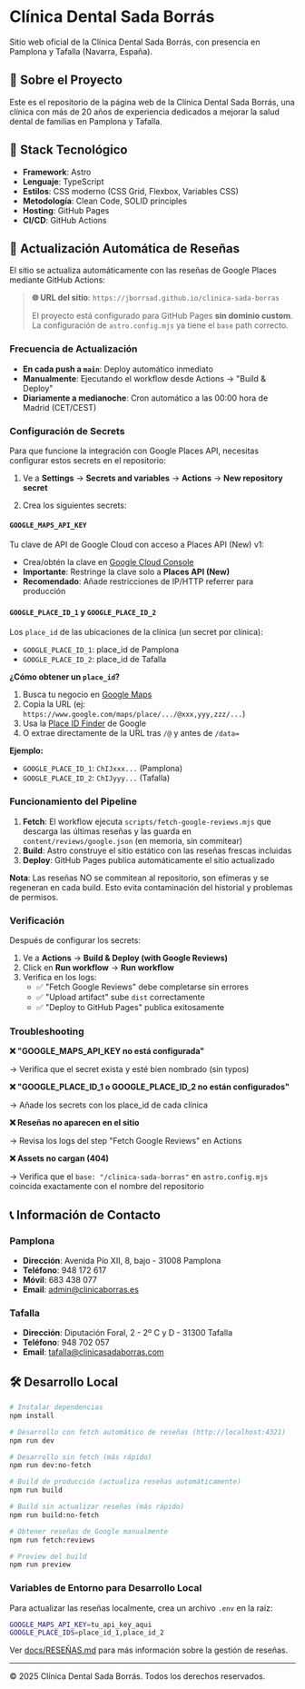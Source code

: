 # Clínica Dental Sada Borrás

Sitio web oficial de la Clínica Dental Sada Borrás, con presencia en Pamplona y Tafalla (Navarra, España).

## 🦷 Sobre el Proyecto

Este es el repositorio de la página web de la Clínica Dental Sada Borrás, una clínica con más de 20 años de experiencia dedicados a mejorar la salud dental de familias en Pamplona y Tafalla.

## 🚀 Stack Tecnológico

- **Framework**: Astro
- **Lenguaje**: TypeScript
- **Estilos**: CSS moderno (CSS Grid, Flexbox, Variables CSS)
- **Metodología**: Clean Code, SOLID principles
- **Hosting**: GitHub Pages
- **CI/CD**: GitHub Actions

## 🔄 Actualización Automática de Reseñas

El sitio se actualiza automáticamente con las reseñas de Google Places mediante GitHub Actions:

> **🌐 URL del sitio**: `https://jborrsad.github.io/clinica-sada-borras`
>
> El proyecto está configurado para GitHub Pages **sin dominio custom**. La configuración de `astro.config.mjs` ya tiene el `base` path correcto.

### Frecuencia de Actualización

- **En cada push a `main`**: Deploy automático inmediato
- **Manualmente**: Ejecutando el workflow desde Actions → "Build & Deploy"
- **Diariamente a medianoche**: Cron automático a las 00:00 hora de Madrid (CET/CEST)

### Configuración de Secrets

Para que funcione la integración con Google Places API, necesitas configurar estos secrets en el repositorio:

1. Ve a **Settings** → **Secrets and variables** → **Actions** → **New repository secret**

2. Crea los siguientes secrets:

#### `GOOGLE_MAPS_API_KEY`

Tu clave de API de Google Cloud con acceso a Places API (New) v1:

- Crea/obtén la clave en [Google Cloud Console](https://console.cloud.google.com/apis/credentials)
- **Importante**: Restringe la clave solo a **Places API (New)**
- **Recomendado**: Añade restricciones de IP/HTTP referrer para producción

#### `GOOGLE_PLACE_ID_1` y `GOOGLE_PLACE_ID_2`

Los `place_id` de las ubicaciones de la clínica (un secret por clínica):

- `GOOGLE_PLACE_ID_1`: place_id de Pamplona
- `GOOGLE_PLACE_ID_2`: place_id de Tafalla

**¿Cómo obtener un `place_id`?**

1. Busca tu negocio en [Google Maps](https://www.google.com/maps)
2. Copia la URL (ej: `https://www.google.com/maps/place/.../@xxx,yyy,zzz/...`)
3. Usa la [Place ID Finder](https://developers.google.com/maps/documentation/javascript/examples/places-placeid-finder) de Google
4. O extrae directamente de la URL tras `/@` y antes de `/data=`

**Ejemplo:**

- `GOOGLE_PLACE_ID_1`: `ChIJxxx...` (Pamplona)
- `GOOGLE_PLACE_ID_2`: `ChIJyyy...` (Tafalla)

### Funcionamiento del Pipeline

1. **Fetch**: El workflow ejecuta `scripts/fetch-google-reviews.mjs` que descarga las últimas reseñas y las guarda en `content/reviews/google.json` (en memoria, sin commitear)
2. **Build**: Astro construye el sitio estático con las reseñas frescas incluidas
3. **Deploy**: GitHub Pages publica automáticamente el sitio actualizado

**Nota**: Las reseñas NO se commitean al repositorio, son efímeras y se regeneran en cada build. Esto evita contaminación del historial y problemas de permisos.

### Verificación

Después de configurar los secrets:

1. Ve a **Actions** → **Build & Deploy (with Google Reviews)**
2. Click en **Run workflow** → **Run workflow**
3. Verifica en los logs:
   - ✅ "Fetch Google Reviews" debe completarse sin errores
   - ✅ "Upload artifact" sube `dist` correctamente
   - ✅ "Deploy to GitHub Pages" publica exitosamente

### Troubleshooting

**❌ "GOOGLE_MAPS_API_KEY no está configurada"**

→ Verifica que el secret exista y esté bien nombrado (sin typos)

**❌ "GOOGLE_PLACE_ID_1 o GOOGLE_PLACE_ID_2 no están configurados"**

→ Añade los secrets con los place_id de cada clínica

**❌ Reseñas no aparecen en el sitio**

→ Revisa los logs del step "Fetch Google Reviews" en Actions

**❌ Assets no cargan (404)**

→ Verifica que el `base: "/clinica-sada-borras"` en `astro.config.mjs` coincida exactamente con el nombre del repositorio

## 📞 Información de Contacto

### Pamplona

- **Dirección**: Avenida Pío XII, 8, bajo - 31008 Pamplona
- **Teléfono**: 948 172 617
- **Móvil**: 683 438 077
- **Email**: admin@clinicaborras.es

### Tafalla

- **Dirección**: Diputación Foral, 2 - 2º C y D - 31300 Tafalla
- **Teléfono**: 948 702 057
- **Email**: tafalla@clinicasadaborras.com

## 🛠️ Desarrollo Local

```bash
# Instalar dependencias
npm install

# Desarrollo con fetch automático de reseñas (http://localhost:4321)
npm run dev

# Desarrollo sin fetch (más rápido)
npm run dev:no-fetch

# Build de producción (actualiza reseñas automáticamente)
npm run build

# Build sin actualizar reseñas (más rápido)
npm run build:no-fetch

# Obtener reseñas de Google manualmente
npm run fetch:reviews

# Preview del build
npm run preview
```

### Variables de Entorno para Desarrollo Local

Para actualizar las reseñas localmente, crea un archivo `.env` en la raíz:

```bash
GOOGLE_MAPS_API_KEY=tu_api_key_aqui
GOOGLE_PLACE_IDS=place_id_1,place_id_2
```

Ver [docs/RESEÑAS.md](docs/RESEÑAS.md) para más información sobre la gestión de reseñas.

---

© 2025 Clínica Dental Sada Borrás. Todos los derechos reservados.
